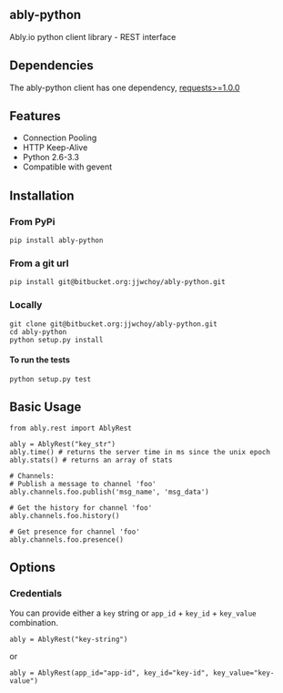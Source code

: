 ably-python
-----------

Ably.io python client library - REST interface

## Dependencies

The ably-python client has one dependency, 
[requests>=1.0.0](https://github.com/kennethreitz/requests)

## Features

- Connection Pooling
- HTTP Keep-Alive
- Python 2.6-3.3
- Compatible with gevent

## Installation

### From PyPi

    pip install ably-python

### From a git url

    pip install git@bitbucket.org:jjwchoy/ably-python.git

### Locally

    git clone git@bitbucket.org:jjwchoy/ably-python.git
    cd ably-python
    python setup.py install

#### To run the tests

    python setup.py test

## Basic Usage

    from ably.rest import AblyRest

    ably = AblyRest("key_str")
    ably.time() # returns the server time in ms since the unix epoch
    ably.stats() # returns an array of stats

    # Channels:
    # Publish a message to channel 'foo'
    ably.channels.foo.publish('msg_name', 'msg_data')

    # Get the history for channel 'foo'
    ably.channels.foo.history()

    # Get presence for channel 'foo'
    ably.channels.foo.presence()

## Options

### Credentials

You can provide either a `key` string or `app_id` + `key_id` + `key_value`
combination.

    ably = AblyRest("key-string")

or

    ably = AblyRest(app_id="app-id", key_id="key-id", key_value="key-value")

